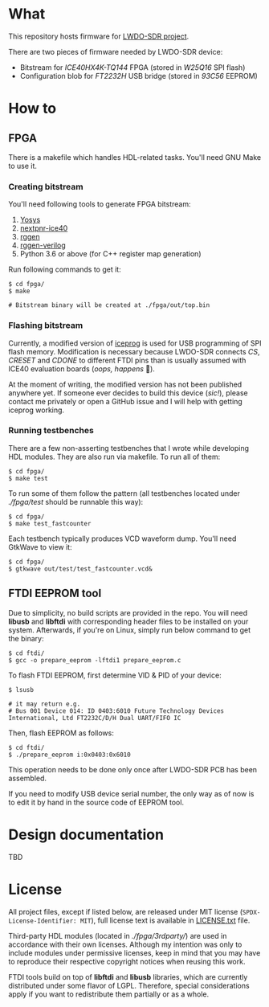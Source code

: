# What

This repository hosts firmware for [LWDO-SDR project](https://github.com/RomaVis/lwdo-sdr-hw).

There are two pieces of firmware needed by LWDO-SDR device:
- Bitstream for *ICE40HX4K-TQ144* FPGA (stored in *W25Q16* SPI flash)
- Configuration blob for *FT2232H* USB bridge (stored in *93C56* EEPROM)

# How to

## FPGA

There is a makefile which handles HDL-related tasks. You'll need GNU Make to use it.

### Creating bitstream

You'll need following tools to generate FPGA bitstream:
1. [Yosys](https://github.com/YosysHQ/yosys)
2. [nextpnr-ice40](https://github.com/YosysHQ/nextpnr)
3. [rggen](https://github.com/rggen/rggen)
4. [rggen-verilog](https://github.com/rggen/rggen-verilog/)
5. Python 3.6 or above (for C++ register map generation)

Run following commands to get it:
```
$ cd fpga/
$ make

# Bitstream binary will be created at ./fpga/out/top.bin
```

### Flashing bitstream

Currently, a modified version of [iceprog](https://github.com/YosysHQ/icestorm/tree/master/iceprog) is used for USB programming of SPI flash memory. Modification is necessary because LWDO-SDR connects *CS*, *CRESET* and *CDONE* to different FTDI pins than is usually assumed with ICE40 evaluation boards (*oops, happens* 🤷).

At the moment of writing, the modified version has not been published anywhere yet. If someone ever decides to build this device (*sic!*), please contact me privately or open a GitHub issue and I will help with getting iceprog working.

### Running testbenches

There are a few non-asserting testbenches that I wrote while developing HDL modules. They are also run via makefile. To run all of them:
```
$ cd fpga/
$ make test
```

To run some of them follow the pattern (all testbenches located under *./fpga/test* should be runnable this way):
```
$ cd fpga/
$ make test_fastcounter
```

Each testbench typically produces VCD waveform dump. You'll need GtkWave to view it:
```
$ cd fpga/
$ gtkwave out/test/test_fastcounter.vcd&
```

## FTDI EEPROM tool

Due to simplicity, no build scripts are provided in the repo. You will need **libusb** and **libftdi** with corresponding header files to be installed on your system. Afterwards, if you're on Linux, simply run below command to get the binary:
```
$ cd ftdi/
$ gcc -o prepare_eeprom -lftdi1 prepare_eeprom.c
```

To flash FTDI EEPROM, first determine VID & PID of your device:
```
$ lsusb

# it may return e.g.
# Bus 001 Device 014: ID 0403:6010 Future Technology Devices International, Ltd FT2232C/D/H Dual UART/FIFO IC
```
Then, flash EEPROM as follows:
```
$ cd ftdi/
$ ./prepare_eeprom i:0x0403:0x6010
```

This operation needs to be done only once after LWDO-SDR PCB has been assembled.

If you need to modify USB device serial number, the only way as of now is to edit it by hand in the source code of EEPROM tool.

# Design documentation

TBD

# License

All project files, except if listed below, are released under MIT license (`SPDX-License-Identifier: MIT`), full license text is available in [LICENSE.txt](LICENSE.txt) file.

Third-party HDL modules (located in *./fpga/3rdparty/*) are used in accordance with their own licenses. Although my intention was only to include modules under permissive licenses, keep in mind that you may have to reproduce their respective copyright notices when reusing this work.

FTDI tools build on top of **libftdi** and **libusb** libraries, which are currently distributed under some flavor of LGPL. Therefore, special considerations apply if you want to redistribute them partially or as a whole.
